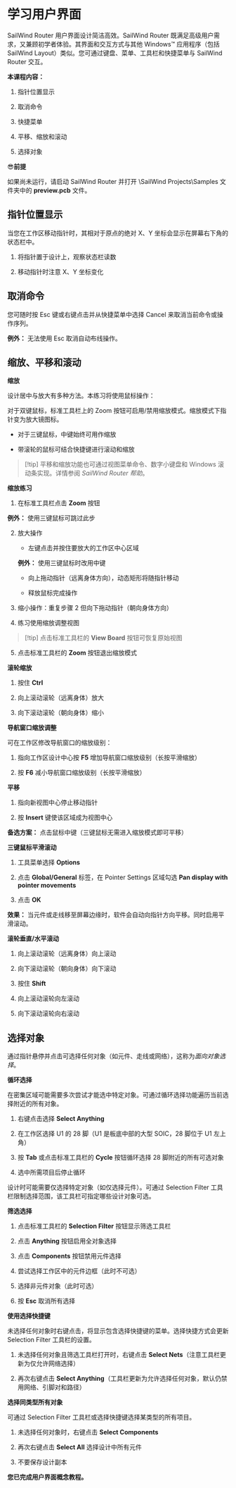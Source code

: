 # 学习用户界面

SailWind Router 用户界面设计简洁高效。SailWind Router 既满足高级用户需求，又兼顾初学者体验。其界面和交互方式与其他 Windows™ 应用程序（包括 SailWind Layout）类似。您可通过键盘、菜单、工具栏和快捷菜单与 SailWind Router 交互。

**本课程内容：**

1. 指针位置显示

2. 取消命令

3. 快捷菜单

4. 平移、缩放和滚动

5. 选择对象

😎**前提**

如果尚未运行，请启动 SailWind Router 并打开 \SailWind Projects\Samples 文件夹中的 **preview.pcb** 文件。

## 指针位置显示

当您在工作区移动指针时，其相对于原点的绝对 X、Y 坐标会显示在屏幕右下角的状态栏中。

1. 将指针置于设计上，观察状态栏读数

2. 移动指针时注意 X、Y 坐标变化

## 取消命令

您可随时按 Esc 键或右键点击并从快捷菜单中选择 Cancel 来取消当前命令或操作序列。

**例外：** 无法使用 Esc 取消自动布线操作。

## 缩放、平移和滚动

**缩放**

设计居中与放大有多种方法。本练习将使用鼠标操作：

对于双键鼠标，标准工具栏上的 Zoom 按钮可启用/禁用缩放模式。缩放模式下指针变为放大镜图标。

- 对于三键鼠标，中键始终可用作缩放

- 带滚轮的鼠标可结合快捷键进行滚动和缩放

> [!tip] 平移和缩放功能也可通过视图菜单命令、数字小键盘和 Windows 滚动条实现。详情参阅 *SailWind Router 帮助*。

**缩放练习**

1. 在标准工具栏点击 **Zoom** 按钮

**例外：** 使用三键鼠标可跳过此步

2. 放大操作

    - 左键点击并按住要放大的工作区中心区域

    **例外：** 使用三键鼠标时改用中键

    - 向上拖动指针（远离身体方向），动态矩形将随指针移动

    - 释放鼠标完成操作

3. 缩小操作：重复步骤 2 但向下拖动指针（朝向身体方向）

4. 练习使用缩放调整视图

> [!tip] 点击标准工具栏的 **View Board** 按钮可恢复原始视图

5. 点击标准工具栏的 **Zoom** 按钮退出缩放模式

**滚轮缩放**

1. 按住 **Ctrl**

2. 向上滚动滚轮（远离身体）放大

3. 向下滚动滚轮（朝向身体）缩小

**导航窗口缩放调整**

可在工作区修改导航窗口的缩放级别：

1. 指向工作区设计中心按 **F5** 增加导航窗口缩放级别（长按平滑缩放）

2. 按 **F6** 减小导航窗口缩放级别（长按平滑缩放）

**平移**

1. 指向新视图中心停止移动指针

2. 按 **Insert** 键使该区域成为视图中心

**备选方案：** 点击鼠标中键（三键鼠标无需进入缩放模式即可平移）

**三键鼠标平滑滚动**

1. 工具菜单选择 **Options**

2. 点击 **Global/General** 标签，在 Pointer Settings 区域勾选 **Pan display with pointer movements**

3. 点击 **OK**

**效果：** 当元件或走线移至屏幕边缘时，软件会自动向指针方向平移。同时启用平滑滚动。

**滚轮垂直/水平滚动**

1. 向上滚动滚轮（远离身体）向上滚动

2. 向下滚动滚轮（朝向身体）向下滚动

3. 按住 **Shift**

4. 向上滚动滚轮向左滚动

5. 向下滚动滚轮向右滚动

## 选择对象

通过指针悬停并点击可选择任何对象（如元件、走线或网络），这称为*面向对象选择*。

**循环选择**

在密集区域可能需要多次尝试才能选中特定对象。可通过循环选择功能遍历当前选择附近的所有对象。

1. 右键点击选择 **Select Anything**

2. 在工作区选择 U1 的 28 脚（U1 是板底中部的大型 SOIC，28 脚位于 U1 左上角）

3. 按 **Tab** 或点击标准工具栏的 **Cycle** 按钮循环选择 28 脚附近的所有可选对象

4. 选中所需项目后停止循环

设计时可能需要仅选择特定对象（如仅选择元件）。可通过 Selection Filter 工具栏限制选择范围，该工具栏可指定哪些设计对象可选。

**筛选选择**

1. 点击标准工具栏的 **Selection Filter** 按钮显示筛选工具栏

2. 点击 **Anything** 按钮启用全对象选择

3. 点击 **Components** 按钮禁用元件选择

4. 尝试选择工作区中的元件边框（此时不可选）

5. 选择非元件对象（此时可选）

6. 按 **Esc** 取消所有选择

**使用选择快捷键**

未选择任何对象时右键点击，将显示包含选择快捷键的菜单。选择快捷方式会更新 Selection Filter 工具栏的设置。

1. 未选择任何对象且筛选工具栏打开时，右键点击 **Select Nets**（注意工具栏更新为仅允许网络选择）

2. 再次右键点击 **Select Anything**（工具栏更新为允许选择任何对象，默认仍禁用网络、引脚对和路径）

**选择同类型所有对象**

可通过 Selection Filter 工具栏或选择快捷键选择某类型的所有项目。

1. 未选择任何对象时，右键点击 **Select Components**

2. 再次右键点击 **Select All** 选择设计中所有元件

3. 不要保存设计副本

**您已完成用户界面概念教程。**